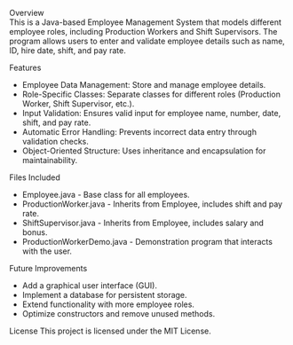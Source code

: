 Overview  
This is a Java-based Employee Management System that models different employee roles, including Production Workers and Shift Supervisors. 
The program allows users to enter and validate employee details such as name, ID, hire date, shift, and pay rate.


Features

- Employee Data Management: Store and manage employee details.
- Role-Specific Classes: Separate classes for different roles (Production Worker, Shift Supervisor, etc.).
- Input Validation: Ensures valid input for employee name, number, date, shift, and pay rate.
- Automatic Error Handling: Prevents incorrect data entry through validation checks.
- Object-Oriented Structure: Uses inheritance and encapsulation for maintainability.


Files Included

- Employee.java - Base class for all employees.
- ProductionWorker.java - Inherits from Employee, includes shift and pay rate.
- ShiftSupervisor.java - Inherits from Employee, includes salary and bonus.
- ProductionWorkerDemo.java - Demonstration program that interacts with the user.


Future Improvements

- Add a graphical user interface (GUI).
- Implement a database for persistent storage.
- Extend functionality with more employee roles.
- Optimize constructors and remove unused methods.


License
This project is licensed under the MIT License.

